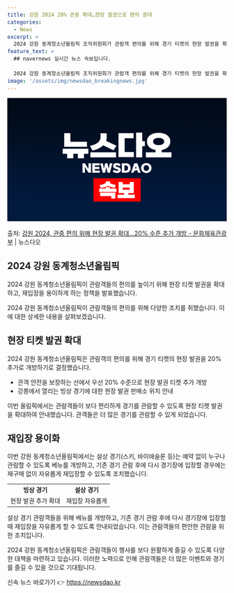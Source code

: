 ```yaml
---
title: 강원 2024 20% 관중 확대…현장 발권으로 편의 증대
categories:
  - News
excerpt: >
  2024 강원 동계청소년올림픽 조직위원회가 관람객 편의를 위해 경기 티켓의 현장 발권을 확대한다. 이는 경기…
feature_text: >
  ## navernews 실시간 뉴스 속보입니다.

  2024 강원 동계청소년올림픽 조직위원회가 관람객 편의를 위해 경기 티켓의 현장 발권을 확대한다. 이는 경기…
image: '/assets/img/newsdao_breakingnews.jpg'
---
```


![뉴스다오 속보](/assets/img/newsdao_breakingnews.jpg)

<p>출처: <a href="https://newsdao.kr/3056" rel="dofollow">강원 2024, 관중 편의 위해 현장 발권 확대…20% 수준 추가 개방 - 문화체육관광부</a> | 뉴스다오</p>

<h2 data-ke-size="size26">2024 강원 동계청소년올림픽</h2>

2024 강원 동계청소년올림픽이 관람객들의 편의를 높이기 위해 현장 티켓 발권을 확대하고, 재입장을 용이하게 하는 정책을 발표했습니다.

<p data-ke-size="size16">2024 강원 동계청소년올림픽이 관람객들의 편의를 위해 다양한 조치를 취했습니다. 이에 대한 상세한 내용을 살펴보겠습니다.</p>

<h2 data-ke-size="size24">현장 티켓 발권 확대</h2>
2024 강원 동계청소년올림픽은 관람객의 편의를 위해 경기 티켓의 현장 발권을 20% 추가로 개방하기로 결정했습니다.

<ul>
  <li>관객 안전을 보장하는 선에서 우선 20% 수준으로 현장 발권 티켓 추가 개방</li>
  <li>강릉에서 열리는 빙상 경기에 대한 현장 발권 판매소 위치 안내</li>
</ul>

<p data-ke-size="size16">이번 올림픽에서는 관람객들이 보다 편리하게 경기를 관람할 수 있도록 현장 티켓 발권을 확대하여 안내했습니다. 관객들은 더 많은 경기를 관람할 수 있게 되었습니다.</p>

<h2 data-ke-size="size24">재입장 용이화</h2>
이번 강원 동계청소년올림픽에서는 설상 경기(스키, 바이애슬론 등)는 예약 없이 누구나 관람할 수 있도록 베뉴를 개방하고, 기존 경기 관람 후에 다시 경기장에 입장할 경우에는 재구매 없이 자유롭게 재입장할 수 있도록 조치했습니다.

<table>
  <tr>
    <td style="text-align: center; height: 17px;"><b>빙상 경기</b></td>
    <td style="text-align: center; height: 17px;"><b>설상 경기</b></td>
  </tr>
  <tr>
    <td style="text-align: center; height: 17px;">현장 발권 추가 확대</td>
    <td style="text-align: center; height: 17px;">재입장 자유롭게</td>
  </tr>
</table>

<p data-ke-size="size16">설상 경기 관람객들을 위해 베뉴를 개방하고, 기존 경기 관람 후에 다시 경기장에 입장할 때 재입장을 자유롭게 할 수 있도록 안내되었습니다. 이는 관람객들의 편안한 관람을 위한 조치입니다.</p>

2024 강원 동계청소년올림픽은 관람객들이 행사를 보다 원활하게 즐길 수 있도록 다양한 대책을 마련하고 있습니다. 이러한 노력으로 인해 관람객들은 더 많은 이벤트와 경기를 즐길 수 있을 것으로 기대됩니다. 

신속 뉴스 바로가기 👉 <a href="https://newsdao.kr" rel="dofollow">https://newsdao.kr</a>


